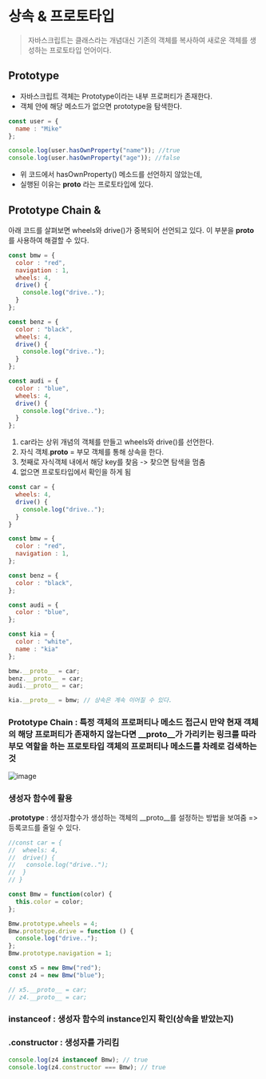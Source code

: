 # 상속 & 프로토타입
> 자바스크립트는 클래스라는 개념대신 기존의 객체를 복사하여 새로운 객체를 생성하는 프로토타입 언어이다.

## Prototype
- 자바스크립트 객체는 Prototype이라는 내부 프로퍼티가 존재한다.
- 객체 안에 해당 메소드가 없으면 prototype을 탐색한다.

```javascript
const user = {
  name : "Mike"
};

console.log(user.hasOwnProperty("name")); //true
console.log(user.hasOwnProperty("age")); //false
```

- 위 코드에서 hasOwnProperty() 메소드를 선언하지 않았는데,
- 실행된 이유는 __proto__ 라는 프로토타입에 있다.

## Prototype Chain & 
아래 코드를 살펴보면 wheels와 drive()가 중복되어 선언되고 있다.
이 부분을 __proto__ 를 사용하여 해결할 수 있다.

```javascript
const bmw = {
  color : "red",
  navigation : 1, 
  wheels: 4,
  drive() {
    console.log("drive..");
  }
};

const benz = {
  color : "black",
  wheels: 4,
  drive() {
    console.log("drive..");
  }
};

const audi = {
  color : "blue",
  wheels: 4,
  drive() {
    console.log("drive..");
  }
};
```

1. car라는 상위 개념의 객체를 만들고 wheels와 drive()를 선언한다.
2. 자식 객체.__proto__ = 부모 객체를 통해 상속을 한다.
3. 첫째로 자식객체 내에서 해당 key를 찾음 -> 찾으면 탐색을 멈춤
4. 없으면 프로토타입에서 확인을 하게 됨

```javascript
const car = {
  wheels: 4,
  drive() {
    console.log("drive..");
  }
}

const bmw = {
  color : "red",
  navigation : 1, 
};

const benz = {
  color : "black",
};

const audi = {
  color : "blue",
};

const kia = {
  color : "white",
  name : "kia"
};

bmw.__proto__ = car;
benz.__proto__ = car;
audi.__proto__ = car;

kia.__proto__ = bmw; // 상속은 계속 이어질 수 있다.
```
### Prototype Chain : 특정 객체의 프로퍼티나 메소드 접근시 만약 현재 객체의 해당 프로퍼티가 존재하지 않는다면 __proto__가 가리키는 링크를 따라 부모 역할을 하는 프로토타입 객체의 프로퍼티나 메소드를 차례로 검색하는 것
![image](https://user-images.githubusercontent.com/54922625/155885050-c5e7e0d9-3519-434d-839f-d73e4ca9ab09.png)


### 생성자 함수에 활용
**.prototype** : 생성자함수가 생성하는 객체의 __proto__를 설정하는 방법을 보여줌 
=> 등록코드를 줄일 수 있다.

```javascript
//const car = {
//  wheels: 4,
//  drive() {
//   console.log("drive..");
//  }
// }

const Bmw = function(color) { 
  this.color = color;
};

Bmw.prototype.wheels = 4;
Bmw.prototype.drive = function () {
  console.log("drive..");
};
Bmw.prototype.navigation = 1;

const x5 = new Bmw("red");
const z4 = new Bmw("blue");

// x5.__proto__ = car;
// z4.__proto__ = car;
```
### instanceof : 생성자 함수의 instance인지 확인(상속을 받았는지)
### .constructor : 생성자를 가리킴

```javascript
console.log(z4 instanceof Bmw); // true
console.log(z4.constructor === Bmw); // true
```
